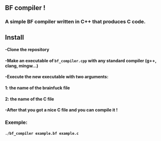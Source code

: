 ## BF compiler !
### A simple BF compiler written in C++ that produces C code. 
## Install
#### -Clone the repository
#### -Make an executable of `bf_compiler.cpp` with any standard compiler (g++, clang, mingw...)
#### -Execute the new executable with two arguments:
####  1: the name of the brainfuck file
####  2: the name of the C file
#### -After that you got a nice C file and you can compile it !
###
###  Exemple:
####   ```./bf_compiler example.bf example.c```
